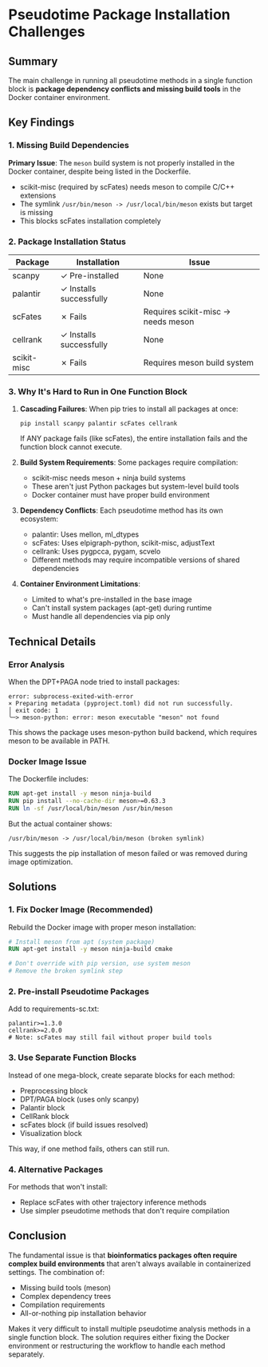 # Pseudotime Package Installation Challenges

## Summary

The main challenge in running all pseudotime methods in a single function block is **package dependency conflicts and missing build tools** in the Docker container environment.

## Key Findings

### 1. Missing Build Dependencies

**Primary Issue**: The `meson` build system is not properly installed in the Docker container, despite being listed in the Dockerfile.
- scikit-misc (required by scFates) needs meson to compile C/C++ extensions
- The symlink `/usr/bin/meson -> /usr/local/bin/meson` exists but target is missing
- This blocks scFates installation completely

### 2. Package Installation Status

| Package | Installation | Issue |
|---------|-------------|-------|
| scanpy | ✓ Pre-installed | None |
| palantir | ✓ Installs successfully | None |
| scFates | ✗ Fails | Requires scikit-misc → needs meson |
| cellrank | ✓ Installs successfully | None |
| scikit-misc | ✗ Fails | Requires meson build system |

### 3. Why It's Hard to Run in One Function Block

1. **Cascading Failures**: When pip tries to install all packages at once:
   ```
   pip install scanpy palantir scFates cellrank
   ```
   If ANY package fails (like scFates), the entire installation fails and the function block cannot execute.

2. **Build System Requirements**: Some packages require compilation:
   - scikit-misc needs meson + ninja build systems
   - These aren't just Python packages but system-level build tools
   - Docker container must have proper build environment

3. **Dependency Conflicts**: Each pseudotime method has its own ecosystem:
   - palantir: Uses mellon, ml_dtypes
   - scFates: Uses elpigraph-python, scikit-misc, adjustText
   - cellrank: Uses pygpcca, pygam, scvelo
   - Different methods may require incompatible versions of shared dependencies

4. **Container Environment Limitations**:
   - Limited to what's pre-installed in the base image
   - Can't install system packages (apt-get) during runtime
   - Must handle all dependencies via pip only

## Technical Details

### Error Analysis

When the DPT+PAGA node tried to install packages:
```
error: subprocess-exited-with-error
× Preparing metadata (pyproject.toml) did not run successfully.
│ exit code: 1
╰─> meson-python: error: meson executable "meson" not found
```

This shows the package uses meson-python build backend, which requires meson to be available in PATH.

### Docker Image Issue

The Dockerfile includes:
```dockerfile
RUN apt-get install -y meson ninja-build
RUN pip install --no-cache-dir meson>=0.63.3
RUN ln -sf /usr/local/bin/meson /usr/bin/meson
```

But the actual container shows:
```
/usr/bin/meson -> /usr/local/bin/meson (broken symlink)
```

This suggests the pip installation of meson failed or was removed during image optimization.

## Solutions

### 1. Fix Docker Image (Recommended)
Rebuild the Docker image with proper meson installation:
```dockerfile
# Install meson from apt (system package)
RUN apt-get install -y meson ninja-build cmake

# Don't override with pip version, use system meson
# Remove the broken symlink step
```

### 2. Pre-install Pseudotime Packages
Add to requirements-sc.txt:
```
palantir>=1.3.0
cellrank>=2.0.0
# Note: scFates may still fail without proper build tools
```

### 3. Use Separate Function Blocks
Instead of one mega-block, create separate blocks for each method:
- Preprocessing block
- DPT/PAGA block (uses only scanpy)
- Palantir block
- CellRank block
- scFates block (if build issues resolved)
- Visualization block

This way, if one method fails, others can still run.

### 4. Alternative Packages
For methods that won't install:
- Replace scFates with other trajectory inference methods
- Use simpler pseudotime methods that don't require compilation

## Conclusion

The fundamental issue is that **bioinformatics packages often require complex build environments** that aren't always available in containerized settings. The combination of:
- Missing build tools (meson)
- Complex dependency trees
- Compilation requirements
- All-or-nothing pip installation behavior

Makes it very difficult to install multiple pseudotime analysis methods in a single function block. The solution requires either fixing the Docker environment or restructuring the workflow to handle each method separately.